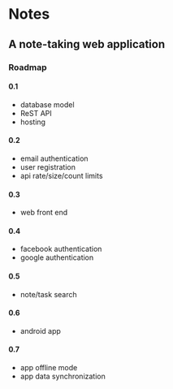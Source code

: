 Notes
=====

A note-taking web application
-----------------------------

### Roadmap

#### 0.1
* database model
* ReST API
* hosting

#### 0.2
* email authentication
* user registration
* api rate/size/count limits

#### 0.3
* web front end

#### 0.4
* facebook authentication
* google authentication

#### 0.5
* note/task search

#### 0.6
* android app

#### 0.7
* app offline mode
* app data synchronization
